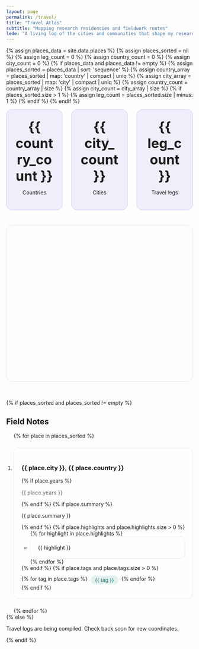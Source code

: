 ```yaml
---
layout: page
permalink: /travel/
title: "Travel Atlas"
subtitle: "Mapping research residencies and fieldwork routes"
lede: "A living log of the cities and communities that shape my research practice."
---
```


{% assign places_data = site.data.places %}
{% assign places_sorted = nil %}
{% assign leg_count = 0 %}
{% assign country_count = 0 %}
{% assign city_count = 0 %}
{% if places_data and places_data != empty %}
  {% assign places_sorted = places_data | sort: 'sequence' %}
  {% assign country_array = places_sorted | map: 'country' | compact | uniq %}
  {% assign city_array = places_sorted | map: 'city' | compact | uniq %}
  {% assign country_count = country_array | size %}
  {% assign city_count = city_array | size %}
  {% if places_sorted.size > 1 %}
    {% assign leg_count = places_sorted.size | minus: 1 %}
  {% endif %}
{% endif %}

<section class="travel-stats" aria-label="Travel summary statistics">
  <div>
    <h3>{{ country_count }}</h3>
    <p>Countries</p>
  </div>
  <div>
    <h3>{{ city_count }}</h3>
    <p>Cities</p>
  </div>
  <div>
    <h3>{{ leg_count }}</h3>
    <p>Travel legs</p>
  </div>
</section>

<div id="travel-map" aria-label="Travel map"></div>

{% if places_sorted and places_sorted != empty %}
<section class="travel-itinerary" aria-label="Recent fieldwork stops">
  <h2>Field Notes</h2>
  <ol>
    {% for place in places_sorted %}
      <li>
        <h3>{{ place.city }}, {{ place.country }}</h3>
        {% if place.years %}<p class="travel-meta">{{ place.years }}</p>{% endif %}
        {% if place.summary %}<p>{{ place.summary }}</p>{% endif %}
        {% if place.highlights and place.highlights.size > 0 %}
          <ul>
            {% for highlight in place.highlights %}
              <li>{{ highlight }}</li>
            {% endfor %}
          </ul>
        {% endif %}
        {% if place.tags and place.tags.size > 0 %}
          <p class="travel-tags">
            {% for tag in place.tags %}
              <span>{{ tag }}</span>
            {% endfor %}
          </p>
        {% endif %}
      </li>
    {% endfor %}
  </ol>
</section>
{% else %}
  <p class="empty-state">Travel logs are being compiled. Check back soon for new coordinates.</p>
{% endif %}

<link rel="stylesheet" href="https://unpkg.com/leaflet@1.9.4/dist/leaflet.css" integrity="sha256-p4NxAoJBhIIN+hmNHrzRCf9tD/miZyoHS5obTRR9BMY=" crossorigin="" />
<script src="https://unpkg.com/leaflet@1.9.4/dist/leaflet.js" integrity="sha256-20nQCchB9co0qIjJZRGuk2/Z9VM+kNiyxNV1lvTlZBo=" crossorigin=""></script>
<script>
  document.addEventListener('DOMContentLoaded', function () {
    var places = {{ places_sorted | jsonify }};
    if (!Array.isArray(places)) {
      places = [];
    }
    var map = L.map('travel-map');
    L.tileLayer('https://{s}.tile.openstreetmap.org/{z}/{x}/{y}.png', {
      maxZoom: 18,
      attribution: '&copy; <a href="https://www.openstreetmap.org/copyright">OpenStreetMap</a> contributors'
    }).addTo(map);

    if (places.length === 0) {
      map.setView([0, 0], 2);
      return;
    }

    var bounds = [];
    places.forEach(function (place) {
      if (place.lat && place.lng) {
        var marker = L.marker([place.lat, place.lng]).addTo(map);
        var popup = '<strong>' + place.city + ', ' + place.country + '</strong>';
        if (place.summary) {
          popup += '<p>' + place.summary + '</p>';
        }
        marker.bindPopup(popup);
        bounds.push([place.lat, place.lng]);
      }
    });

    if (bounds.length > 0) {
      map.fitBounds(bounds, { padding: [40, 40] });
    } else {
      map.setView([0, 0], 2);
    }
  });
</script>

<style>
.travel-stats {
  display: grid;
  grid-template-columns: repeat(auto-fit, minmax(140px, 1fr));
  gap: 1.5rem;
  margin-bottom: 2.5rem;
}

.travel-stats div {
  padding: 1.5rem;
  text-align: center;
  border-radius: 1rem;
  background: rgba(79, 70, 229, 0.08);
  border: 1px solid rgba(79, 70, 229, 0.2);
}

.travel-stats h3 {
  margin: 0;
  font-size: 2.25rem;
}

#travel-map {
  height: 420px;
  border-radius: 1rem;
  border: 1px solid var(--border-color, #e5e7eb);
  margin-bottom: 3rem;
  overflow: hidden;
}

.travel-itinerary ol {
  margin: 0;
  padding-left: 1.25rem;
  display: grid;
  gap: 1.5rem;
}

.travel-itinerary li {
  padding: 1.25rem;
  border: 1px solid var(--border-color, #e5e7eb);
  border-radius: 0.75rem;
  background: var(--card-bg, rgba(255, 255, 255, 0.7));
}

.travel-meta {
  font-size: 0.9rem;
  color: var(--text-color-secondary, #666);
}

.travel-tags {
  display: flex;
  flex-wrap: wrap;
  gap: 0.5rem;
  margin: 0.75rem 0 0;
}

.travel-tags span {
  padding: 0.25rem 0.75rem;
  border-radius: 999px;
  background: rgba(15, 118, 110, 0.1);
  color: #0f766e;
  font-size: 0.85rem;
}
</style>
